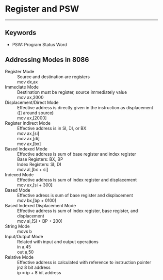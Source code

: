 # Register and PSW

---

## Keywords

- PSW: Program Status Word

## Addressing Modes in 8086

<dl>
    <dt>Register Mode</dt>
    <dd>
        Source and destination are registers<br>
        mov dx,ax
    </dd>
    <dt>Immediate Mode</dt> 
    <dd>
        Destination must be register, source immediately value<br>
        mov ax,2000
    </dd>
    <dt>Displacement/Direct Mode</dt>
    <dd>
        Effective address is directly given in the instruction as displacement ([] around source)<br>
        mov ax,[2000]
    </dd>
    <dt>Register Indirect Mode</dt>
    <dd>
        Effective address is in SI, DI, or BX<br>
        mov ax,[si]<br>
        mov ax,[di]<br>
        mov ax,[bx]
    </dd>
    <dt>Based Indexed Mode</dt>
    <dd>
        Effective address is sum of base register and index register<br>
        Base Registers: BX, BP<br>
        Index Registers: SI, DI<br>
        mov al,[bx + si]
    </dd>
    <dt>Indexed Mode</dt>
    <dd>
        Effective address is sum of index register and displacement<br>
        mov ax,[si + 300]
    </dd>
    <dt>Based Mode</dt>
    <dd>
        Effective adress is sum of base register and displacement<br>
        mov bx,[bp + 0100]
    </dd>
    <dt>Based Indexed Displacement Mode</dt>
    <dd>
        Effective address is sum of index register, base register, and displacement<br>
        mov al,[SI + BP + 200]
    </dd>
    <dt>String Mode</dt>
    <dd>movs b</dd>
    <dt>Input/Output Mode</dt>
    <dd>
        Related with input and output operations<br>
        in a,45<br>
        out a,50
    </dd>
    <dt>Relative Mode</dt>
    <dd>
        Effective address is calculated with reference to instruction pointer<br>
        jnz 8 bit address<br>
        ip = ip + 8 bit address
    </dd>
</dl>